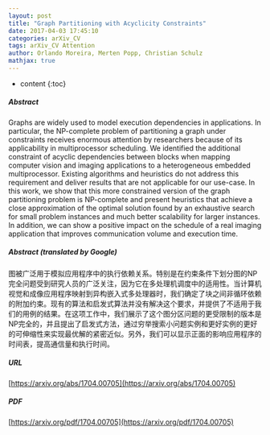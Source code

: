```yaml
---
layout: post
title: "Graph Partitioning with Acyclicity Constraints"
date: 2017-04-03 17:45:10
categories: arXiv_CV
tags: arXiv_CV Attention
author: Orlando Moreira, Merten Popp, Christian Schulz
mathjax: true
---
```


* content
{:toc}

##### Abstract
Graphs are widely used to model execution dependencies in applications. In particular, the NP-complete problem of partitioning a graph under constraints receives enormous attention by researchers because of its applicability in multiprocessor scheduling. We identified the additional constraint of acyclic dependencies between blocks when mapping computer vision and imaging applications to a heterogeneous embedded multiprocessor. Existing algorithms and heuristics do not address this requirement and deliver results that are not applicable for our use-case. In this work, we show that this more constrained version of the graph partitioning problem is NP-complete and present heuristics that achieve a close approximation of the optimal solution found by an exhaustive search for small problem instances and much better scalability for larger instances. In addition, we can show a positive impact on the schedule of a real imaging application that improves communication volume and execution time.

##### Abstract (translated by Google)
图被广泛用于模拟应用程序中的执行依赖关系。特别是在约束条件下划分图的NP完全问题受到研究人员的广泛关注，因为它在多处理机调度中的适用性。当计算机视觉和成像应用程序映射到异构嵌入式多处理器时，我们确定了块之间非循环依赖的附加约束。现有的算法和启发式算法并没有解决这个要求，并提供了不适用于我们的用例的结果。在这项工作中，我们展示了这个图分区问题的更受限制的版本是NP完全的，并且提出了启发式方法，通过穷举搜索小问题实例和更好实例的更好的可伸缩性来实现最优解的紧密近似。另外，我们可以显示正面的影响应用程序的时间表，提高通信量和执行时间。

##### URL
[https://arxiv.org/abs/1704.00705](https://arxiv.org/abs/1704.00705)

##### PDF
[https://arxiv.org/pdf/1704.00705](https://arxiv.org/pdf/1704.00705)

